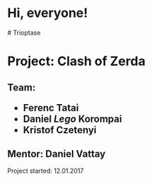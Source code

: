 <p color=red><h1>Hi, everyone!</h1></p>
# Trioptase
<h1>Project: Clash of Zerda </h1>
<h2>Team:<ul><li>Ferenc Tatai</li> <li>Daniel <i>Lego</i> Korompai</li> <li>Kristof Czetenyi</li></ul></h2>
<h2>Mentor: Daniel Vattay</h2>
Project started: 12.01.2017 <br>
